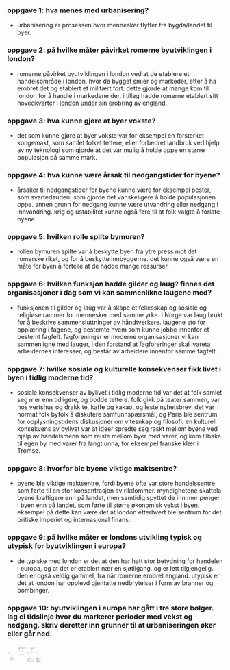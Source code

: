 <body style="width: 80ch; margin: auto;">

### oppgave 1: hva menes med urbanisering?
- urbanisering er prosessen hvor mennesker flytter fra bygda/landet til byer.

### oppgave 2: på hvilke måter påvirket romerne byutviklingen i london?
- romerne påvirket byutviklingen i london ved at de etablere et handelsområde i london, hvor de bygget smier og markeder, etter å ha erobret det og etablert et militært fort. dette gjorde at mange kom
    til london for å handle i markedene der. i tilleg hadde romerne etablert sitt hovedkvarter i london under sin erobring av england.

### oppgave 3: hva kunne gjøre at byer vokste?
- det som kunne gjøre at byer vokste var for eksempel en forsterket kongemakt, som samlet folket tettere, eller forbedret landbruk ved hjelp av ny teknologi som gjorde at det var mulig å holde oppe
    en større populasjon på samme mark.

### oppgave 4: hva kunne være årsak til nedgangstider for byene?
- årsaker til nedgangstider for byene kunne være for eksempel pester, som svartedauden, som gjorde det vanskeligere å holde populasjonen oppe. annen grunn for nedgang kunne være utvandring eller nedgang
    i innvandring. krig og ustabilitet kunne også føre til at folk valgte å forlate byene.

### oppgave 5: hvilken rolle spilte bymuren?
- rollen bymuren spilte var å beskytte byen fra ytre press mot det romerske riket, og for å beskytte innbyggerne. det kunne også være en måte for byen å fortelle at de hadde mange ressurser.

### oppgave 6: hvilken funksjon hadde gilder og laug? finnes det organisasjoner i dag som vi kan sammenlikne laugene med?
- funksjonen til gilder og laug var å skape et fellesskap og sosiale og religiøse rammer for mennesker med samme yrke. I Norge var laug brukt for å beskrive sammensluttninger av håndtverkere. laugene
    sto for opplæring i fagene, og bestemte hvem som kunne jobbe innenfor et bestemt fagfelt. fagforeninger er moderne organisasjoner vi kan sammenligne med lauger, i den forstand at fagforeringer skal
    ivareta arbeidernes interesser, og består av arbeidere innenfor samme fagfelt.

### oppgave 7: hvilke sosiale og kulturelle konsekvenser fikk livet i byen i tidlig moderne tid?
- sosiale konsekvenser av bylivet i tidlig moderne tid var det at folk samlet seg mer enn tidligere, og bodde tettere. folk gikk på teater sammen, var hos vertshus og drakk te, kaffe og kakao, og leste
    nyhetsbrev. det var normat folk byfolk å diskutere samfunnspærsmål, og Paris ble sentrum for opplysningstidens diskusjoner om vitesnkap og filosofi. en kulturell konsekvens av bylivet var at ideer
    spredte seg raskt mellom byene ved hjelp av handelsmenn som reiste mellom byer med varer, og kom tilbake til egen by med varer fra langt unna, for eksempel franske klær i Tromsø.

### oppgave 8: hvorfor ble byene viktige maktsentre?
- byene ble viktige maktsentre, fordi byene ofte var store handelssentre, som førte til en stor konsentrasjon av rikdommer. myndighetene skattela byene kraftigere enn på landet, men samtidig
    spyttet de inn mer penger i byen enn på landet, som førte til større økonomisk vekst i byen. eksempel på dette kan være det at london etterhvert ble sentrum for det britiske imperiet og internasjonal
    finans.

### oppgave 9: på hvilke måter er londons utvikling typisk og utypisk for byutviklingen i europa?
- de typiske med london er det at den har hatt stor betydning for handelen i europa, og at det er etablert nær en sjøtilgang, og er lett tilgjengelig. den er også veldig gammel, fra når romerne erobret
    england. utypisk er det at london har opplevd gjentatte nedbrytelser i form av branner og bombinger.

### oppgave 10: byutviklingen i europa har gått i tre store bølger. lag ei tidslinje hvor du markerer perioder med vekst og nedgang. skriv deretter inn grunner til at urbaniseringen øker eller går ned.

<img src="./nedgangOgOppgangAvUrbanisering_Europa.png" width="80ch"/>

<body />
